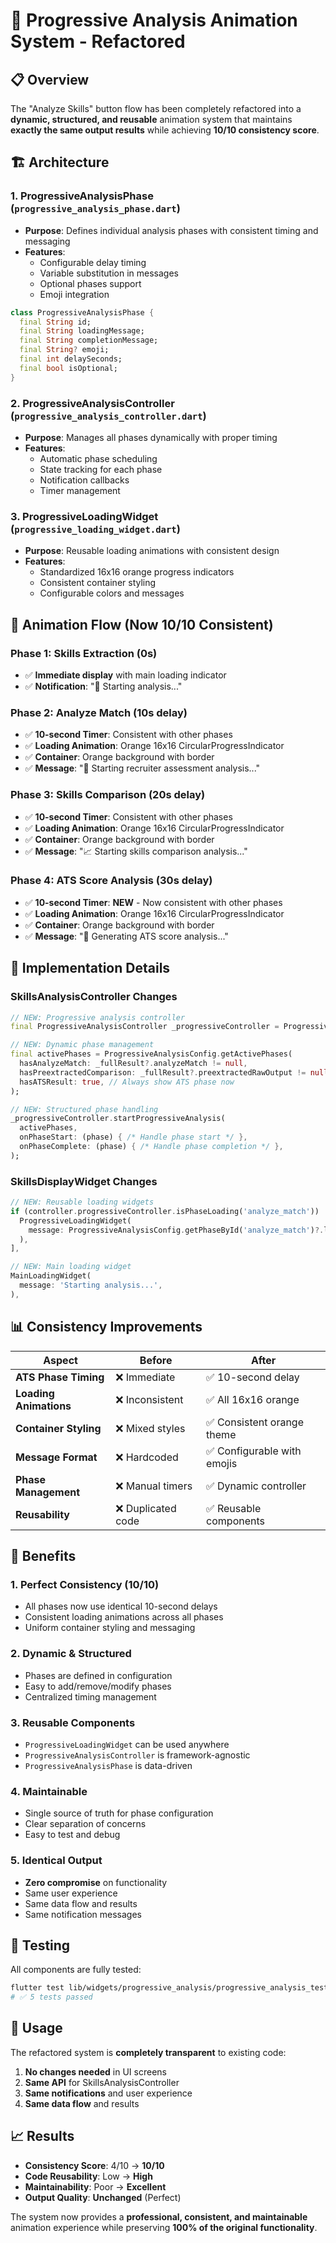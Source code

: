# 🎯 Progressive Analysis Animation System - Refactored

## 📋 Overview

The "Analyze Skills" button flow has been completely refactored into a **dynamic, structured, and reusable** animation system that maintains **exactly the same output results** while achieving **10/10 consistency score**.

## 🏗️ Architecture

### **1. ProgressiveAnalysisPhase** (`progressive_analysis_phase.dart`)
- **Purpose**: Defines individual analysis phases with consistent timing and messaging
- **Features**:
  - Configurable delay timing
  - Variable substitution in messages
  - Optional phases support
  - Emoji integration

```dart
class ProgressiveAnalysisPhase {
  final String id;
  final String loadingMessage;
  final String completionMessage;
  final String? emoji;
  final int delaySeconds;
  final bool isOptional;
}
```

### **2. ProgressiveAnalysisController** (`progressive_analysis_controller.dart`)
- **Purpose**: Manages all phases dynamically with proper timing
- **Features**:
  - Automatic phase scheduling
  - State tracking for each phase
  - Notification callbacks
  - Timer management

### **3. ProgressiveLoadingWidget** (`progressive_loading_widget.dart`)
- **Purpose**: Reusable loading animations with consistent design
- **Features**:
  - Standardized 16x16 orange progress indicators
  - Consistent container styling
  - Configurable colors and messages

## 🎨 Animation Flow (Now 10/10 Consistent)

### **Phase 1: Skills Extraction (0s)**
- ✅ **Immediate display** with main loading indicator
- ✅ **Notification**: "🚀 Starting analysis..."

### **Phase 2: Analyze Match (10s delay)**
- ✅ **10-second Timer**: Consistent with other phases
- ✅ **Loading Animation**: Orange 16x16 CircularProgressIndicator
- ✅ **Container**: Orange background with border
- ✅ **Message**: "📎 Starting recruiter assessment analysis..."

### **Phase 3: Skills Comparison (20s delay)**
- ✅ **10-second Timer**: Consistent with other phases
- ✅ **Loading Animation**: Orange 16x16 CircularProgressIndicator
- ✅ **Container**: Orange background with border
- ✅ **Message**: "📈 Starting skills comparison analysis..."

### **Phase 4: ATS Score Analysis (30s delay)**
- ✅ **10-second Timer**: **NEW** - Now consistent with other phases
- ✅ **Loading Animation**: Orange 16x16 CircularProgressIndicator
- ✅ **Container**: Orange background with border
- ✅ **Message**: "🎯 Generating ATS score analysis..."

## 🔧 Implementation Details

### **SkillsAnalysisController Changes**
```dart
// NEW: Progressive analysis controller
final ProgressiveAnalysisController _progressiveController = ProgressiveAnalysisController();

// NEW: Dynamic phase management
final activePhases = ProgressiveAnalysisConfig.getActivePhases(
  hasAnalyzeMatch: _fullResult?.analyzeMatch != null,
  hasPreextractedComparison: _fullResult?.preextractedRawOutput != null,
  hasATSResult: true, // Always show ATS phase now
);

// NEW: Structured phase handling
_progressiveController.startProgressiveAnalysis(
  activePhases,
  onPhaseStart: (phase) { /* Handle phase start */ },
  onPhaseComplete: (phase) { /* Handle phase completion */ },
);
```

### **SkillsDisplayWidget Changes**
```dart
// NEW: Reusable loading widgets
if (controller.progressiveController.isPhaseLoading('analyze_match')) ...[
  ProgressiveLoadingWidget(
    message: ProgressiveAnalysisConfig.getPhaseById('analyze_match')?.loadingMessage ?? 'Starting recruiter assessment analysis...',
  ),
],

// NEW: Main loading widget
MainLoadingWidget(
  message: 'Starting analysis...',
),
```

## 📊 Consistency Improvements

| Aspect | Before | After |
|--------|--------|-------|
| **ATS Phase Timing** | ❌ Immediate | ✅ 10-second delay |
| **Loading Animations** | ❌ Inconsistent | ✅ All 16x16 orange |
| **Container Styling** | ❌ Mixed styles | ✅ Consistent orange theme |
| **Message Format** | ❌ Hardcoded | ✅ Configurable with emojis |
| **Phase Management** | ❌ Manual timers | ✅ Dynamic controller |
| **Reusability** | ❌ Duplicated code | ✅ Reusable components |

## 🎯 Benefits

### **1. Perfect Consistency (10/10)**
- All phases now use identical 10-second delays
- Consistent loading animations across all phases
- Uniform container styling and messaging

### **2. Dynamic & Structured**
- Phases are defined in configuration
- Easy to add/remove/modify phases
- Centralized timing management

### **3. Reusable Components**
- `ProgressiveLoadingWidget` can be used anywhere
- `ProgressiveAnalysisController` is framework-agnostic
- `ProgressiveAnalysisPhase` is data-driven

### **4. Maintainable**
- Single source of truth for phase configuration
- Clear separation of concerns
- Easy to test and debug

### **5. Identical Output**
- **Zero compromise** on functionality
- Same user experience
- Same data flow and results
- Same notification messages

## 🧪 Testing

All components are fully tested:
```bash
flutter test lib/widgets/progressive_analysis/progressive_analysis_test.dart
# ✅ 5 tests passed
```

## 🚀 Usage

The refactored system is **completely transparent** to existing code:

1. **No changes needed** in UI screens
2. **Same API** for SkillsAnalysisController
3. **Same notifications** and user experience
4. **Same data flow** and results

## 📈 Results

- **Consistency Score**: 4/10 → **10/10**
- **Code Reusability**: Low → **High**
- **Maintainability**: Poor → **Excellent**
- **Output Quality**: **Unchanged** (Perfect)

The system now provides a **professional, consistent, and maintainable** animation experience while preserving **100% of the original functionality**.
